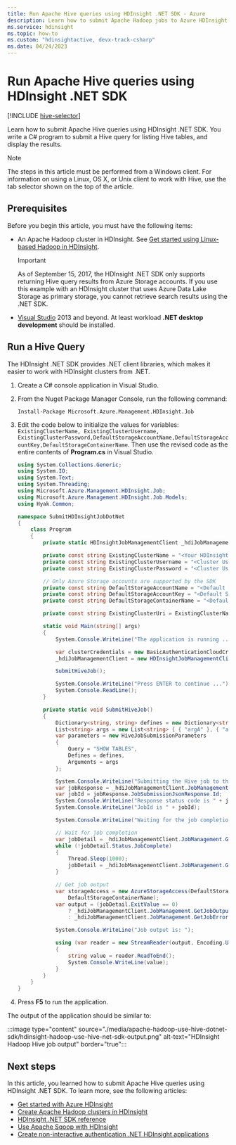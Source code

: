 ```yaml
---
title: Run Apache Hive queries using HDInsight .NET SDK - Azure 
description: Learn how to submit Apache Hadoop jobs to Azure HDInsight Apache Hadoop using HDInsight .NET SDK.
ms.service: hdinsight
ms.topic: how-to
ms.custom: "hdinsightactive, devx-track-csharp"
ms.date: 04/24/2023
---
```


# Run Apache Hive queries using HDInsight .NET SDK

[!INCLUDE [hive-selector](../includes/hdinsight-selector-use-hive.md)]

Learn how to submit Apache Hive queries using HDInsight .NET SDK. You write a C# program to submit a Hive query for listing Hive tables, and display the results.

> [!NOTE]  
> The steps in this article must be performed from a Windows client. For information on using a Linux, OS X, or Unix client to work with Hive, use the tab selector shown on the top of the article.

## Prerequisites

Before you begin this article, you must have the following items:

* An Apache Hadoop cluster in HDInsight. See [Get started using Linux-based Hadoop in HDInsight](apache-hadoop-linux-tutorial-get-started.md).

    > [!IMPORTANT]  
    > As of September 15, 2017, the HDInsight .NET SDK only supports returning Hive query results from Azure Storage accounts. If you use this example with an HDInsight cluster that uses Azure Data Lake Storage as primary storage, you cannot retrieve search results using the .NET SDK.

* [Visual Studio](https://visualstudio.microsoft.com/vs/community/) 2013 and beyond. At least workload **.NET desktop development** should be installed.

## Run a Hive Query

The HDInsight .NET SDK provides .NET client libraries, which makes it easier to work with HDInsight clusters from .NET.

1. Create a C# console application in Visual Studio.

1. From the Nuget Package Manager Console, run the following command:

    ```console
    Install-Package Microsoft.Azure.Management.HDInsight.Job
    ```

1. Edit the code below to initialize the values for variables: `ExistingClusterName, ExistingClusterUsername, ExistingClusterPassword,DefaultStorageAccountName,DefaultStorageAccountKey,DefaultStorageContainerName`. Then use the revised code as the entire contents of **Program.cs** in Visual Studio.

    ```csharp
    using System.Collections.Generic;
    using System.IO;
    using System.Text;
    using System.Threading;
    using Microsoft.Azure.Management.HDInsight.Job;
    using Microsoft.Azure.Management.HDInsight.Job.Models;
    using Hyak.Common;

    namespace SubmitHDInsightJobDotNet
    {
        class Program
        {
            private static HDInsightJobManagementClient _hdiJobManagementClient;

            private const string ExistingClusterName = "<Your HDInsight Cluster Name>";
            private const string ExistingClusterUsername = "<Cluster Username>";
            private const string ExistingClusterPassword = "<Cluster User Password>";

            // Only Azure Storage accounts are supported by the SDK
            private const string DefaultStorageAccountName = "<Default Storage Account Name>";
            private const string DefaultStorageAccountKey = "<Default Storage Account Key>";
            private const string DefaultStorageContainerName = "<Default Blob Container Name>";

            private const string ExistingClusterUri = ExistingClusterName + ".azurehdinsight.net";

            static void Main(string[] args)
            {
                System.Console.WriteLine("The application is running ...");

                var clusterCredentials = new BasicAuthenticationCloudCredentials { Username = ExistingClusterUsername, Password = ExistingClusterPassword };
                _hdiJobManagementClient = new HDInsightJobManagementClient(ExistingClusterUri, clusterCredentials);

                SubmitHiveJob();

                System.Console.WriteLine("Press ENTER to continue ...");
                System.Console.ReadLine();
            }

            private static void SubmitHiveJob()
            {
                Dictionary<string, string> defines = new Dictionary<string, string> { { "hive.execution.engine", "tez" }, { "hive.exec.reducers.max", "1" } };
                List<string> args = new List<string> { { "argA" }, { "argB" } };
                var parameters = new HiveJobSubmissionParameters
                {
                    Query = "SHOW TABLES",
                    Defines = defines,
                    Arguments = args
                };

                System.Console.WriteLine("Submitting the Hive job to the cluster...");
                var jobResponse = _hdiJobManagementClient.JobManagement.SubmitHiveJob(parameters);
                var jobId = jobResponse.JobSubmissionJsonResponse.Id;
                System.Console.WriteLine("Response status code is " + jobResponse.StatusCode);
                System.Console.WriteLine("JobId is " + jobId);

                System.Console.WriteLine("Waiting for the job completion ...");

                // Wait for job completion
                var jobDetail = _hdiJobManagementClient.JobManagement.GetJob(jobId).JobDetail;
                while (!jobDetail.Status.JobComplete)
                {
                    Thread.Sleep(1000);
                    jobDetail = _hdiJobManagementClient.JobManagement.GetJob(jobId).JobDetail;
                }

                // Get job output
                var storageAccess = new AzureStorageAccess(DefaultStorageAccountName, DefaultStorageAccountKey,
                    DefaultStorageContainerName);
                var output = (jobDetail.ExitValue == 0)
                    ? _hdiJobManagementClient.JobManagement.GetJobOutput(jobId, storageAccess) // fetch stdout output in case of success
                    : _hdiJobManagementClient.JobManagement.GetJobErrorLogs(jobId, storageAccess); // fetch stderr output in case of failure

                System.Console.WriteLine("Job output is: ");

                using (var reader = new StreamReader(output, Encoding.UTF8))
                {
                    string value = reader.ReadToEnd();
                    System.Console.WriteLine(value);
                }
            }
        }
    }
    ```

1. Press **F5** to run the application.

The output of the application should be similar to:

:::image type="content" source="./media/apache-hadoop-use-hive-dotnet-sdk/hdinsight-hadoop-use-hive-net-sdk-output.png" alt-text="HDInsight Hadoop Hive job output" border="true":::

## Next steps

In this article, you learned how to submit Apache Hive queries using HDInsight .NET SDK. To learn more, see the following articles:

* [Get started with Azure HDInsight](apache-hadoop-linux-tutorial-get-started.md)
* [Create Apache Hadoop clusters in HDInsight](../hdinsight-hadoop-provision-linux-clusters.md)
* [HDInsight .NET SDK reference](/dotnet/api/overview/azure/hdinsight)
* [Use Apache Sqoop with HDInsight](apache-hadoop-use-sqoop-mac-linux.md)
* [Create non-interactive authentication .NET HDInsight applications](../hdinsight-create-non-interactive-authentication-dotnet-applications.md)
